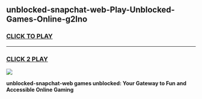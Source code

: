 
## unblocked-snapchat-web-Play-Unblocked-Games-Online-g2lno
<h3>
<a href="https://premium76.site?title=unblocked-snapchat-web&ref=25A">CLICK TO PLAY</a></h3>
<hr>

<h3>
<a href="https://premium76.site?title=unblocked-snapchat-web&ref=25A">CLICK 2 PLAY</a>
  
</h3>

<a href="https://premium76.site?title=unblocked-snapchat-web&ref=25A"><img src="https://clearcache.store/games.png"></a>


**unblocked-snapchat-web games unblocked: Your Gateway to Fun and Accessible Online Gaming**
